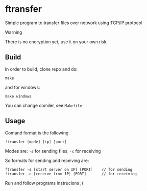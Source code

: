 # ftransfer
Simple program to transfer files over network using TCP/IP protocol

> [!WARNING]
> There is no encryption yet, use it on your own risk.
## Build
In order to build, clone repo and do:
```
make
```
and for windows:
```
make windows
```
You can change comiler, see `Makefile`

## Usage
Comand format is the following:
```
ftransfer [mode] [ip] [port]
```
Modes are: `-s` for sending files, `-c` for receiving

So formats for sending and receiving are:
```
ftransfer -s [start server on IP] [PORT]    // for sending
ftransfer -c [receive from IP] [PORT]       // for receiving
```

Run and follow programs instrucions ;)
